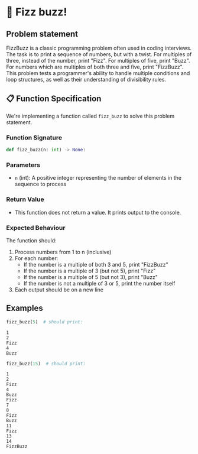 # 🌟 Fizz buzz!

## Problem statement

FizzBuzz is a classic programming problem often used in coding interviews. The task is to print a sequence of numbers, but with a twist. For multiples of three, instead of the number, print "Fizz". For multiples of five, print "Buzz". For numbers which are multiples of both three and five, print "FizzBuzz". This problem tests a programmer's ability to handle multiple conditions and loop structures, as well as their understanding of divisibility rules.

## 📋 Function Specification

We're implementing a function called `fizz_buzz` to solve this problem statement.

### Function Signature

```python
def fizz_buzz(n: int) -> None:
```

### Parameters

- `n` (int): A positive integer representing the number of elements in the sequence to process

### Return Value

- This function does not return a value. It prints output to the console.

### Expected Behaviour

The function should:

1. Process numbers from 1 to n (inclusive)
2. For each number:
   - If the number is a multiple of both 3 and 5, print "FizzBuzz"
   - If the number is a multiple of 3 (but not 5), print "Fizz"
   - If the number is a multiple of 5 (but not 3), print "Buzz"
   - If the number is not a multiple of 3 or 5, print the number itself
3. Each output should be on a new line

## Examples

```python
fizz_buzz(5)  # should print:
```

```
1
2
Fizz
4
Buzz
```

```python
fizz_buzz(15)  # should print:
```

```
1
2
Fizz
4
Buzz
Fizz
7
8
Fizz
Buzz
11
Fizz
13
14
FizzBuzz
```
